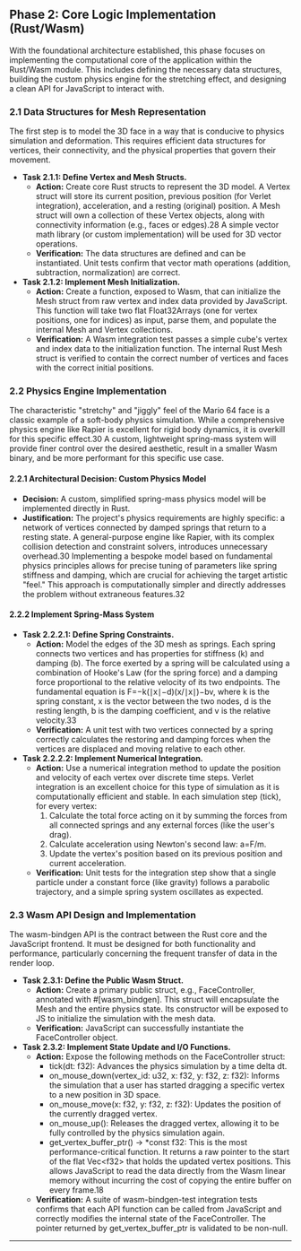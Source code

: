 ## **Phase 2: Core Logic Implementation (Rust/Wasm)**

With the foundational architecture established, this phase focuses on implementing the computational core of the application within the Rust/Wasm module. This includes defining the necessary data structures, building the custom physics engine for the stretching effect, and designing a clean API for JavaScript to interact with.

### **2.1 Data Structures for Mesh Representation**

The first step is to model the 3D face in a way that is conducive to physics simulation and deformation. This requires efficient data structures for vertices, their connectivity, and the physical properties that govern their movement.

* **Task 2.1.1: Define Vertex and Mesh Structs.**  
  * **Action:** Create core Rust structs to represent the 3D model. A Vertex struct will store its current position, previous position (for Verlet integration), acceleration, and a resting (original) position. A Mesh struct will own a collection of these Vertex objects, along with connectivity information (e.g., faces or edges).28 A simple vector math library (or custom implementation) will be used for 3D vector operations.  
  * **Verification:** The data structures are defined and can be instantiated. Unit tests confirm that vector math operations (addition, subtraction, normalization) are correct.  
* **Task 2.1.2: Implement Mesh Initialization.**  
  * **Action:** Create a function, exposed to Wasm, that can initialize the Mesh struct from raw vertex and index data provided by JavaScript. This function will take two flat Float32Arrays (one for vertex positions, one for indices) as input, parse them, and populate the internal Mesh and Vertex collections.  
  * **Verification:** A Wasm integration test passes a simple cube's vertex and index data to the initialization function. The internal Rust Mesh struct is verified to contain the correct number of vertices and faces with the correct initial positions.

### **2.2 Physics Engine Implementation**

The characteristic "stretchy" and "jiggly" feel of the Mario 64 face is a classic example of a soft-body physics simulation. While a comprehensive physics engine like Rapier is excellent for rigid body dynamics, it is overkill for this specific effect.30 A custom, lightweight spring-mass system will provide finer control over the desired aesthetic, result in a smaller Wasm binary, and be more performant for this specific use case.

#### **2.2.1 Architectural Decision: Custom Physics Model**

* **Decision:** A custom, simplified spring-mass physics model will be implemented directly in Rust.  
* **Justification:** The project's physics requirements are highly specific: a network of vertices connected by damped springs that return to a resting state. A general-purpose engine like Rapier, with its complex collision detection and constraint solvers, introduces unnecessary overhead.30 Implementing a bespoke model based on fundamental physics principles allows for precise tuning of parameters like spring stiffness and damping, which are crucial for achieving the target artistic "feel." This approach is computationally simpler and directly addresses the problem without extraneous features.32

#### **2.2.2 Implement Spring-Mass System**

* **Task 2.2.2.1: Define Spring Constraints.**  
  * **Action:** Model the edges of the 3D mesh as springs. Each spring connects two vertices and has properties for stiffness (k) and damping (b). The force exerted by a spring will be calculated using a combination of Hooke's Law (for the spring force) and a damping force proportional to the relative velocity of its two endpoints. The fundamental equation is F=−k(∣x∣−d)(x/∣x∣)−bv, where k is the spring constant, x is the vector between the two nodes, d is the resting length, b is the damping coefficient, and v is the relative velocity.33  
  * **Verification:** A unit test with two vertices connected by a spring correctly calculates the restoring and damping forces when the vertices are displaced and moving relative to each other.  
* **Task 2.2.2.2: Implement Numerical Integration.**  
  * **Action:** Use a numerical integration method to update the position and velocity of each vertex over discrete time steps. Verlet integration is an excellent choice for this type of simulation as it is computationally efficient and stable. In each simulation step (tick), for every vertex:  
    1. Calculate the total force acting on it by summing the forces from all connected springs and any external forces (like the user's drag).  
    2. Calculate acceleration using Newton's second law: a=F/m.  
    3. Update the vertex's position based on its previous position and current acceleration.  
  * **Verification:** Unit tests for the integration step show that a single particle under a constant force (like gravity) follows a parabolic trajectory, and a simple spring system oscillates as expected.

### **2.3 Wasm API Design and Implementation**

The wasm-bindgen API is the contract between the Rust core and the JavaScript frontend. It must be designed for both functionality and performance, particularly concerning the frequent transfer of data in the render loop.

* **Task 2.3.1: Define the Public Wasm Struct.**  
  * **Action:** Create a primary public struct, e.g., FaceController, annotated with \#\[wasm\_bindgen\]. This struct will encapsulate the Mesh and the entire physics state. Its constructor will be exposed to JS to initialize the simulation with the mesh data.  
  * **Verification:** JavaScript can successfully instantiate the FaceController object.  
* **Task 2.3.2: Implement State Update and I/O Functions.**  
  * **Action:** Expose the following methods on the FaceController struct:  
    * tick(dt: f32): Advances the physics simulation by a time delta dt.  
    * on\_mouse\_down(vertex\_id: u32, x: f32, y: f32, z: f32): Informs the simulation that a user has started dragging a specific vertex to a new position in 3D space.  
    * on\_mouse\_move(x: f32, y: f32, z: f32): Updates the position of the currently dragged vertex.  
    * on\_mouse\_up(): Releases the dragged vertex, allowing it to be fully controlled by the physics simulation again.  
    * get\_vertex\_buffer\_ptr() \-\> \*const f32: This is the most performance-critical function. It returns a raw pointer to the start of the flat Vec\<f32\> that holds the updated vertex positions. This allows JavaScript to read the data directly from the Wasm linear memory without incurring the cost of copying the entire buffer on every frame.18  
  * **Verification:** A suite of wasm-bindgen-test integration tests confirms that each API function can be called from JavaScript and correctly modifies the internal state of the FaceController. The pointer returned by get\_vertex\_buffer\_ptr is validated to be non-null.

---
